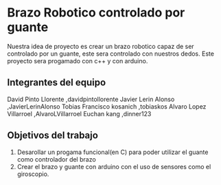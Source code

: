 # Brazo Robotico controlado por guante

Nuestra idea de proyecto es crear un brazo robotico capaz de ser controlado por un guante, este sera controlado con nuestros dedos. Este proyecto sera progamado con c++ y con arduino. 

## Integrantes del equipo

David Pinto Llorente ,davidpintollorente
Javier Lerin Alonso ,JavierLerinAlonso
Tobias Francisco kosanich ,tobiaskos
Alvaro Lopez Villarroel ,AlvaroLVillarroel
Euchan kang ,dinner123

## Objetivos del trabajo

1. Desarollar un progama funcional(en C) para poder utilizar el guante como controlador del brazo
2. Crear el brazo y guante con arduino con el uso de sensores como el giroscopio.  



